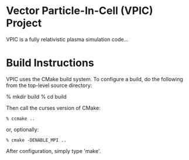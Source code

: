# Vector Particle-In-Cell (VPIC) Project

VPIC is a fully relativistic plasma simulation code...

# Build Instructions

VPIC uses the CMake build system.  To configure a build, do the following from
the top-level source directory:
  
   % mkdir build
	% cd build

Then call the curses version of CMake:

	% ccmake ..

or, optionally:

	% cmake -DENABLE_MPI ..

After configuration, simply type 'make'.
